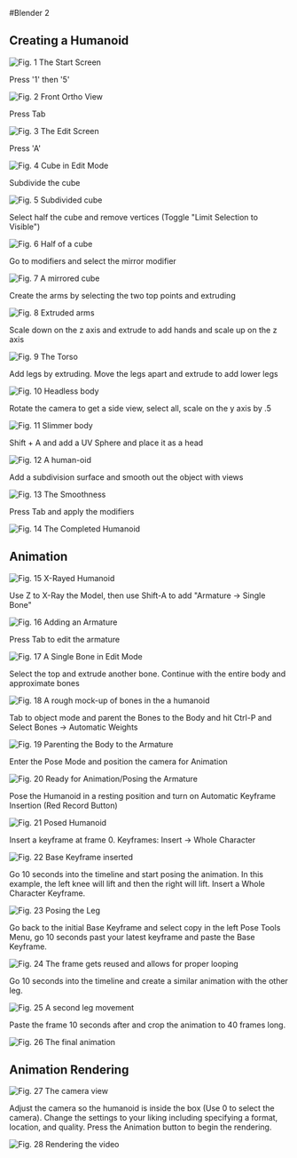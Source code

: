 #Blender 2
## Creating a Humanoid
![](start.PNG "Fig. 1 The Start Screen")

Press '1' then '5'

![](15.PNG "Fig. 2 Front Ortho View")

Press Tab

![](edit1.PNG "Fig. 3 The Edit Screen")

Press 'A'

![](desel.PNG "Fig. 4 Cube in Edit Mode")

Subdivide the cube

![](subdivide.PNG "Fig. 5 Subdivided cube")

Select half the cube and remove vertices (Toggle "Limit Selection to Visible")

![](half.PNG "Fig. 6 Half of a cube")

Go to modifiers and select the mirror modifier

![](mirror.PNG "Fig. 7 A mirrored cube")

Create the arms by selecting the two top points and extruding

![](extrudearms.PNG "Fig. 8 Extruded arms")

Scale down on the z axis and extrude to add hands and scale up on the z axis

![](scalezaddhands.PNG "Fig. 9 The Torso")

Add legs by extruding. Move the legs apart and extrude to add lower legs

![](AddLegs.PNG "Fig. 10 Headless body")

Rotate the camera to get a side view, select all, scale on the y axis by .5

![](scaley.PNG "Fig. 11 Slimmer body")

Shift + A and add a UV Sphere and place it as a head

![](shiftauvsphere.PNG "Fig. 12 A human-oid")

Add a subdivision surface and smooth out the object with views

![](subsurface.PNG "Fig. 13 The Smoothness")

Press Tab and apply the modifiers

![](ApplyObjectMode.PNG "Fig. 14 The Completed Humanoid")

## Animation

![](xray.PNG "Fig. 15 X-Rayed Humanoid")

Use Z to X-Ray the Model, then use Shift-A to add "Armature -> Single Bone"

![](Armature.PNG "Fig. 16 Adding an Armature")

Press Tab to edit the armature

![](editarmature.PNG "Fig. 17 A Single Bone in Edit Mode")

Select the top and extrude another bone. Continue with the entire body and approximate bones

![](createrough.PNG "Fig. 18 A rough mock-up of bones in the a humanoid")

Tab to object mode and parent the Bones to the Body and hit Ctrl-P and Select Bones -> Automatic Weights

![](objecttoparent.PNG "Fig. 19 Parenting the Body to the Armature")

Enter the Pose Mode and position the camera for Animation

![](poseanimate.PNG "Fig. 20 Ready for Animation/Posing the Armature")

Pose the Humanoid in a resting position and turn on Automatic Keyframe Insertion (Red Record Button)

![](poseautokeyframe.PNG "Fig. 21 Posed Humanoid")

Insert a keyframe at frame 0. Keyframes: Insert -> Whole Character

![](InsertKeyFrame.PNG "Fig. 22 Base Keyframe inserted")

Go 10 seconds into the timeline and start posing the animation. In this example, the left knee will lift and then the right will lift. Insert a Whole Character Keyframe.

![](anim2.PNG "Fig. 23 Posing the Leg")

Go back to the initial Base Keyframe and select copy in the left Pose Tools Menu, go 10 seconds past your latest keyframe and paste the Base Keyframe.

![](copypaste.PNG "Fig. 24 The frame gets reused and allows for proper looping")

Go 10 seconds into the timeline and create a similar animation with the other leg.

![](anim3.PNG "Fig. 25 A second leg movement")

Paste the frame 10 seconds after and crop the animation to 40 frames long.

![](pasteandcrop.PNG "Fig. 26 The final animation")

## Animation Rendering

![](camerarender.PNG "Fig. 27 The camera view")

Adjust the camera so the humanoid is inside the box (Use 0 to select the camera). Change the settings to your liking including specifying a format, location, and quality. Press the Animation button to begin the rendering.

![](Rendering.PNG "Fig. 28 Rendering the video")






